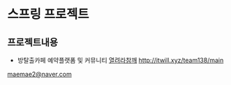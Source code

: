 스프링 프로젝트 
=============
프로젝트내용
-------------
  - 방탈출카페 예약플랫폼 및 커뮤니티
   [열려라참깨](http://itwill.xyz/team138/main)
   http://itwill.xyz/team138/main
   
   
   
   maemae2@naver.com
